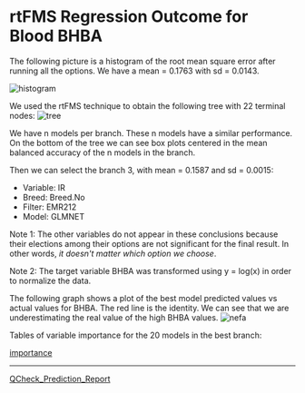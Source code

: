 # rtFMS Regression Outcome for Blood BHBA

The following picture is a histogram of the root mean square error after running all the options. We have a mean = 0.1763 with sd = 0.0143.

![histogram](https://github.com/JFMandujanoR/QCheck_Prediction_Report/blob/master/RMSE_BHBA.png)

We used the rtFMS technique to obtain the following tree with 22 terminal nodes:
![tree](https://github.com/JFMandujanoR/QCheck_Prediction_Report/blob/master/BHBA_tree.png)

We have n models per branch. These n models have a similar performance. On the bottom of the tree we can see box plots centered in the mean balanced accuracy of the n models in the branch. 

Then we can select the branch 3, with mean = 0.1587 and sd = 0.0015:

- Variable: IR
- Breed: Breed.No
- Filter: EMR212
- Model: GLMNET

Note 1: The other variables do not appear in these conclusions because their elections among their options are not significant for the final result. In other words, _it doesn't matter which option we choose_.

Note 2: The target variable BHBA was transformed using y = log(x) in order to normalize the data. 

The following graph shows a plot of the best model predicted values vs actual values for BHBA. The red line is the identity. We can see that we are underestimating the real value of the high BHBA values.
![nefa](https://github.com/JFMandujanoR/QCheck_Prediction_Report/blob/master/BHBA.png)

Tables of variable importance for the 20 models in the best branch:

[importance](https://github.com/JFMandujanoR/QCheck_Prediction_Report/blob/master/BHBA_numeric_tables_importance.csv)

_________________________________________________________________________________________________________________________________
[QCheck_Prediction_Report](https://github.com/JFMandujanoR/QCheck_Prediction_Report/blob/master/README.md)


